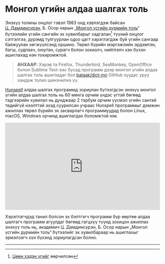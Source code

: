 # Монгол үгийн алдаа шалгах толь

Энэхүү толины онцлог гэвэл 1983 онд хэвлэгдэж байсан [Ц. Дамдинсүрэн](https://mn.wikipedia.org/wiki/%D0%A6%D1%8D%D0%BD%D0%B4%D0%B8%D0%B9%D0%BD_%D0%94%D0%B0%D0%BC%D0%B4%D0%B8%D0%BD%D1%81%D2%AF%D1%80%D1%8D%D0%BD), Б. Осор нарын „[Монгол үсгийн дүрмийн толь](book.html#монгол-үсгийн-дүрмийн-толь)“ бүтээлийн үгийн сангийн эх хувилбарыг хадгалан[^1] түүний онцлог сэтгэлгээ, дүрэмд тулгуурлан одоо цагт хэрэглэгдэж буй үгийн сангаар баяжуулан хөгжүүлсэнд оршино. Төрөл бүрийн мэргэжлийн эрдэмтэн, багш, судлаач, оюутан, сурагч болон зохиолч, нийтлэлч хэн бүхэн ашиглахад нэн тохиромжтой.

> **АНХААР:** Хэрэв та Firefox, Thunderbird, SeaMonkey, OpenOffice болон Sublime Text-ээс бусад программ дээр монгол үгийн алдаа шалгах толь ашигладаг бол [bataak/dict-mn](https://github.com/bataak/dict-mn) GitHub хуудас уруу хандаж толио шинэчилнэ үү.

[Hunspell](http://hunspell.github.io/) алдаа шалгах программд зориулан бүтээгдсэн энэхүү монгол үгийн алдаа шалгах толь нь 60 мянга орчим үндэс үгтэй бөгөөд тэдгээрийн хувилал нь дунджаар 2 тэрбум орчим үүсмэл үгийн сантай төдийгүй нээлттэй эхэд суурилсан учраас Hunspell программыг дэмжин ажиллах төрөл бүрийн эх засварлагч программуудад болон Linux, macOS, Windows орчинд ашиглагдах боломжтой юм.

<div style="position: relative; width: 100%; padding-bottom: 56.25%;">
   <iframe src="https://www.youtube.com/embed/ruZJcOqcEmc" frameborder="0" allow="accelerometer; autoplay; clipboard-write; encrypted-media; gyroscope; picture-in-picture" allowfullscreen style="position: absolute; top: 0; left: 0; height: 100%; width: 100%; padding-bottom:20px;"></iframe>
</div>

Хэрэглэгчдэд танил болсон эх бэлтгэгч программ бүр өөртөө алдаа шалгагч программ агуулдаг бөгөөд гагцхүү түүнд зохицон ажиллах энэхүү толь нь, академич Ц. Дамдинсүрэн, Б. Осор нарын „Монгол үсгийн дүрмийн толь“ бүтээлийг эх хувилбараар нь ашиглахыг эрмэлзэгч хүн бүхэнд зориулагдсан болно.

[^1]: [Цөөн хэдэн үгийг](about.html#толинд-орсон-зарим-үгсийн-бичлэгийн-талаар) өөрчилсөн

---
